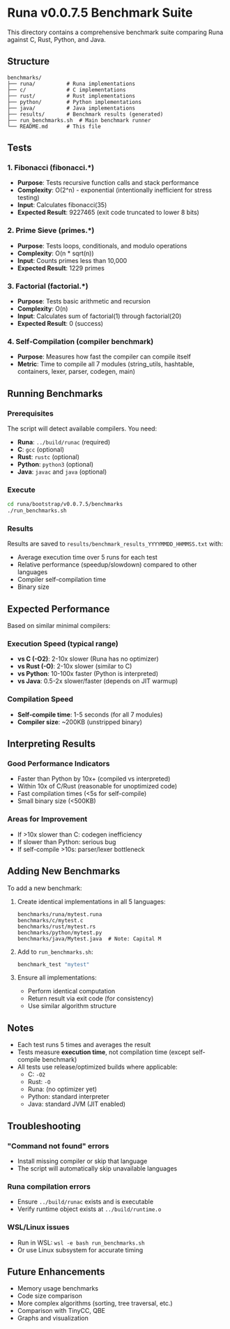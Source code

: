 # Runa v0.0.7.5 Benchmark Suite

This directory contains a comprehensive benchmark suite comparing Runa against C, Rust, Python, and Java.

## Structure

```
benchmarks/
├── runa/          # Runa implementations
├── c/             # C implementations
├── rust/          # Rust implementations
├── python/        # Python implementations
├── java/          # Java implementations
├── results/       # Benchmark results (generated)
├── run_benchmarks.sh  # Main benchmark runner
└── README.md      # This file
```

## Tests

### 1. Fibonacci (fibonacci.*)
- **Purpose**: Tests recursive function calls and stack performance
- **Complexity**: O(2^n) - exponential (intentionally inefficient for stress testing)
- **Input**: Calculates fibonacci(35)
- **Expected Result**: 9227465 (exit code truncated to lower 8 bits)

### 2. Prime Sieve (primes.*)
- **Purpose**: Tests loops, conditionals, and modulo operations
- **Complexity**: O(n * sqrt(n))
- **Input**: Counts primes less than 10,000
- **Expected Result**: 1229 primes

### 3. Factorial (factorial.*)
- **Purpose**: Tests basic arithmetic and recursion
- **Complexity**: O(n)
- **Input**: Calculates sum of factorial(1) through factorial(20)
- **Expected Result**: 0 (success)

### 4. Self-Compilation (compiler benchmark)
- **Purpose**: Measures how fast the compiler can compile itself
- **Metric**: Time to compile all 7 modules (string_utils, hashtable, containers, lexer, parser, codegen, main)

## Running Benchmarks

### Prerequisites

The script will detect available compilers. You need:
- **Runa**: `../build/runac` (required)
- **C**: `gcc` (optional)
- **Rust**: `rustc` (optional)
- **Python**: `python3` (optional)
- **Java**: `javac` and `java` (optional)

### Execute

```bash
cd runa/bootstrap/v0.0.7.5/benchmarks
./run_benchmarks.sh
```

### Results

Results are saved to `results/benchmark_results_YYYYMMDD_HHMMSS.txt` with:
- Average execution time over 5 runs for each test
- Relative performance (speedup/slowdown) compared to other languages
- Compiler self-compilation time
- Binary size

## Expected Performance

Based on similar minimal compilers:

### Execution Speed (typical range)
- **vs C (-O2)**: 2-10x slower (Runa has no optimizer)
- **vs Rust (-O)**: 2-10x slower (similar to C)
- **vs Python**: 10-100x faster (Python is interpreted)
- **vs Java**: 0.5-2x slower/faster (depends on JIT warmup)

### Compilation Speed
- **Self-compile time**: 1-5 seconds (for all 7 modules)
- **Compiler size**: ~200KB (unstripped binary)

## Interpreting Results

### Good Performance Indicators
- Faster than Python by 10x+ (compiled vs interpreted)
- Within 10x of C/Rust (reasonable for unoptimized code)
- Fast compilation times (<5s for self-compile)
- Small binary size (<500KB)

### Areas for Improvement
- If >10x slower than C: codegen inefficiency
- If slower than Python: serious bug
- If self-compile >10s: parser/lexer bottleneck

## Adding New Benchmarks

To add a new benchmark:

1. Create identical implementations in all 5 languages:
   ```
   benchmarks/runa/mytest.runa
   benchmarks/c/mytest.c
   benchmarks/rust/mytest.rs
   benchmarks/python/mytest.py
   benchmarks/java/Mytest.java  # Note: Capital M
   ```

2. Add to `run_benchmarks.sh`:
   ```bash
   benchmark_test "mytest"
   ```

3. Ensure all implementations:
   - Perform identical computation
   - Return result via exit code (for consistency)
   - Use similar algorithm structure

## Notes

- Each test runs 5 times and averages the result
- Tests measure **execution time**, not compilation time (except self-compile benchmark)
- All tests use release/optimized builds where applicable:
  - C: `-O2`
  - Rust: `-O`
  - Runa: (no optimizer yet)
  - Python: standard interpreter
  - Java: standard JVM (JIT enabled)

## Troubleshooting

### "Command not found" errors
- Install missing compiler or skip that language
- The script will automatically skip unavailable languages

### Runa compilation errors
- Ensure `../build/runac` exists and is executable
- Verify runtime object exists at `../build/runtime.o`

### WSL/Linux issues
- Run in WSL: `wsl -e bash run_benchmarks.sh`
- Or use Linux subsystem for accurate timing

## Future Enhancements

- Memory usage benchmarks
- Code size comparison
- More complex algorithms (sorting, tree traversal, etc.)
- Comparison with TinyCC, QBE
- Graphs and visualization